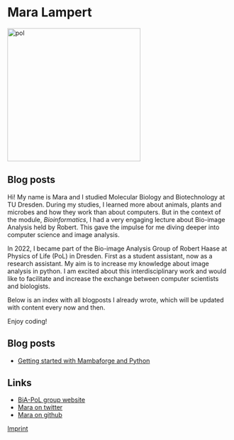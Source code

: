 # Mara Lampert

<img src="../images/mara_lampert.jpeg" alt="pol" width="300"/>

## Blog posts

Hi! My name is Mara and I studied Molecular Biology and Biotechnology at TU Dresden. During my studies, I learned more about animals, plants and microbes and how they work than about computers. But in the context of the module, _Bioinformatics_, I had a very engaging lecture about Bio-image Analysis held by Robert. This gave the impulse for me diving deeper into computer science and image analysis.

In 2022, I became part of the Bio-image Analysis Group of Robert Haase at Physics of Life (PoL) in Dresden. First as a student assistant, now as a research assistant. My aim is to increase my knowledge about image analysis in python. I am excited about this interdisciplinary work and would like to facilitate and increase the exchange between computer scientists and biologists.

Below is an index with all blogposts I already wrote, which will be updated with content every now and then. 

Enjoy coding!

## Blog posts
* [Getting started with Mambaforge and Python ](getting_started_with_mambaforge_and_python/readme)

## Links
* [BiA-PoL group website](https://physics-of-life.tu-dresden.de/en/research/technology-development-groups/bio-image-analysis)
* [Mara on twitter](https://twitter.com/maralampert)
* [Mara on github](https://github.com/marabuuu)

[Imprint](../imprint)

